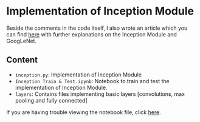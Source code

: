 # Implementation of Inception Module

Beside the comments in the code itself, I also wrote an article 
which you can find [here](https://mohitjain.me/2018/06/09/googlenet/) with further explanations on the Inception Module
and GoogLeNet.

## Content

- `inception.py`: Implementation of Inception Module
- `Inception Train & Test.ipynb`: Notebook to train and test the implementation of Inception Module.
- `layers`: Contains files implementing basic layers [convolutions, max pooling and fully connected]


If you are having trouble viewing the notebook file, click [here](http://nbviewer.jupyter.org/github/Natsu6767/Inception-Module-Tensorflow/blob/master/Inception%20Train%20%26%20Test.ipynb).
